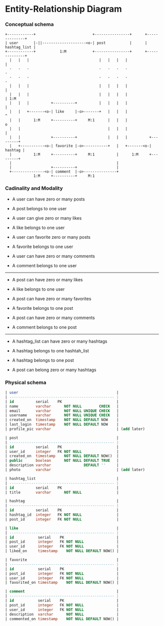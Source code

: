 # Entity-Relationship Diagram
### Conceptual schema

```
+------------+                          +----------------+      +--------------+
| user       |-||--------------------<o-| post           |      | hashtag_list |
+------------+           1:M            +----------------+      +--------------+
  |   |   |                                |   |   |   |              |
  -   -   -                                -   -   -   -              -
  -   -   -                                -   -   -   -              -
  |   |   |                                |   |   |   |              |
  |   |   |                                |   |   |   |              | 1:M
  |   |   |          +----------+          |   |   |   |              |
  |   |   +-------<o-| like     |-o>-------+   |   |   |              ^
  |   |      1:M     +----------+     M:1      |   |   |              o
  |   |                                        |   |   |              |
  |   |              +----------+              |   |   |          +---------+
  |   +-----------<o-| favorite |-o>-----------+   |   +-------<o-| hashtag |
  |          1:M     +----------+     M:1          |      1:M     +---------+
  |                                                |
  |                  +----------+                  |
  +---------------<o-| comment  |-o>---------------+
             1:M     +----------+     M:1
```

### Cadinality and Modality

- A user can have zero or many posts
- A post belongs to one user

- A user can give zero or many likes
- A like belongs to one user

- A user can favorite zero or many posts
- A favorite belongs to one user

- A user can have zero or many comments
- A comment belongs to one user

---

- A post can have zero or many likes
- A like belongs to one user

- A post can have zero or many favorites
- A favorite belongs to one post

- A post can have zero or many comments
- A comment belongs to one post

---

- A hashtag_list can have zero or many hashtags
- A hashtag belongs to one hashtah_list

- A hashtag belongs to one post
- A post can belong zero or many hashtags

### Physical schema

```sql
| user                                             |
| ------------------------------------------------ |
| id          serial    PK                         |
| name        varchar      NOT NULL        CHECK   |
| email       varchar      NOT NULL UNIQUE CHECK   |
| username    varchar      NOT NULL UNIQUE CHECK   |
| created_on  timestamp    NOT NULL DEFAULT NOW    |
| last_login  timestamp    NOT NULL DEFAULT NOW    |
| profile_pic varchar                              | (add later)

| post                                             |
| ------------------------------------------------ |
| id          serial    PK                         |
| user_id     integer   FK NOT NULL                |
| created_on  timestamp    NOT NULL DEFAULT NOW()  |
| public      boolean      NOT NULL DEFAULT TRUE   |
| description varchar               DEFAULT ''     |
| photo       varchar                              | (add later)

| hashtag_list                                     |
| ------------------------------------------------ |
| id          serial    PK                         |
| title       varchar      NOT NULL                |

| hashtag                                          |
| ------------------------------------------------ |
| id          serial    PK                         |
| hashtag_id  integer   FK NOT NULL                |
| post_id     integer   FK NOT NULL                |

| like                                             |
| ------------------------------------------------ |
| id           serial    PK                        |
| post_id      integer   FK NOT NULL               |
| user_id      integer   FK NOT NULL               |
| liked_on     timestamp    NOT NULL DEFAULT NOW() |

| favorite                                         |
| ------------------------------------------------ |
| id           serial    PK                        |
| post_id      integer   FK NOT NULL               |
| user_id      integer   FK NOT NULL               |
| favorited_on timestamp    NOT NULL DEFAULT NOW() |

| comment                                          |
| ------------------------------------------------ |
| id           serial    PK                        |
| post_id      integer   FK NOT NULL               |
| user_id      integer   FK NOT NULL               |
| description  varchar      NOT NULL               |
| commented_on timestamp    NOT NULL DEFAULT NOW() |
```

